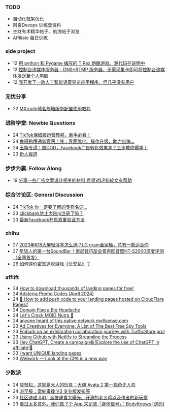 ### TODO
-  自动化框架优化
-  阿良Devops 训练营资料
-  生财有术精华帖子、航海帖子浏览
-  Affiliate 每日训练

### side project
<!-- sideproject:START -->
-  12 [用 python 和 Pygame 编写的 T Rex 跑酷游戏。源代码在说明中](https://www.youtube.com/watch?v=pZySIXSelCA)
-  12 [控制台流媒体服务器 - DNS+RTMP 服务器，无需采集卡即可将控制台流媒体发送至个人电脑](https://github.com/Aioros/console-streaming-server)
-  12 [我开发了一款人工智能语音导览应用程序，但几乎没有用户](https://www.reddit.com/r/SideProject/comments/18gpp0e/ive_built_an_ai_audio_tour_app_but_have_almost_no/)<!-- sideproject:END -->


### 无忧分享
<!-- ruyo:START -->
-  22 [MXroute域名邮箱服务配置使用教程](https://51.ruyo.net/18648.html)<!-- ruyo:END -->

### 进阶学堂: Newbie Questions
<!-- advertcn1:START -->
-  24 [TikTok保姆级运营教程，新手必看！](https://www.advertcn.com/thread-114792-1-1.html)
-  24 [鲁班跨境通新官网上线：界面优化、操作升级，助力出海...](https://www.advertcn.com/thread-114791-1-1.html)
-  24 [玉姐专讲：做COD，Facebook广告转化效果差？三步教你爆单！](https://www.advertcn.com/thread-114790-1-1.html)
-  23 [新人报道](https://www.advertcn.com/thread-114785-1-1.html)<!-- advertcn1:END -->

### 步步为赢: Follow Along
<!-- advertcn2:START -->
-  19 [分享一些广告文案设计相关的材料 希望对LP和软文有帮助](https://www.advertcn.com/thread-114753-1-1.html)<!-- advertcn2:END -->

### 综合讨论区: General Discussion
<!-- advertcn3:START -->
-  24 [TikTok 你一定要了解的专有名词...](https://www.advertcn.com/thread-114793-1-1.html)
-  23 [clickbank禁止大陆Ip注册了嘛？](https://www.advertcn.com/thread-114789-1-1.html)
-  23 [最新Facebook开启双重验证方法](https://www.advertcn.com/thread-114787-1-1.html)<!-- advertcn3:END -->


### zhihu
<!-- zhihu:START -->
-  27 [2023年618大屏轻薄本怎么选？LG gram全家桶，总有一款适合你](http://zhuanlan.zhihu.com/p/632641888?utm_campaign=rss&utm_medium=rss&utm_source=rss&utm_content=title)
-  27 [年轻人的第一台SoundBar！索尼轻巧型全景声回音壁HT-S2000深度评测（全网首发）](http://zhuanlan.zhihu.com/p/630990296?utm_campaign=rss&utm_medium=rss&utm_source=rss&utm_content=title)
-  26 [如何评价密室逃脱游戏《长安乱》？](http://www.zhihu.com/question/563950552/answer/3045961312?utm_campaign=rss&utm_medium=rss&utm_source=rss&utm_content=title)<!-- zhihu:END -->

### afflift
<!-- afflift:START -->
-  24 [How to download thousands of landing pages for free!](https://afflift.com/f/threads/how-to-download-thousands-of-landing-pages-for-free.12544/)
-  24 [Adsterra Promo Codes &lpar;April 2024&rpar;](https://afflift.com/f/threads/adsterra-promo-codes-april-2024.12961/)
-  24 [🔔 How to add push code to your landing pages hosted on CloudFlare Pages?](https://afflift.com/f/threads/%F0%9F%94%94-how-to-add-push-code-to-your-landing-pages-hosted-on-cloudflare-pages.13020/)
-  24 [Domain Flag a Big Headache](https://afflift.com/f/threads/domain-flag-a-big-headache.13019/)
-  24 [Let&#39;s Crack MGID Nutra 🚀](https://afflift.com/f/threads/lets-crack-mgid-nutra-%F0%9F%9A%80.12967/)
-  24 [anyone heard of this native network my6sense.com](https://afflift.com/f/threads/anyone-heard-of-this-native-network-my6sense-com.12854/)
-  23 [Ad Creatives for Everyone: A List of The Best Free Spy Tools](https://afflift.com/f/threads/ad-creatives-for-everyone-a-list-of-the-best-free-spy-tools.12991/)
-  23 [Embark on an exhilarating collaboration journey with TrafficStore.pro!](https://afflift.com/f/threads/embark-on-an-exhilarating-collaboration-journey-with-trafficstore-pro.12220/)
-  23 [Using Github with Netlify to Streamline the Process](https://afflift.com/f/threads/using-github-with-netlify-to-streamline-the-process.9145/)
-  23 [Hey ChatGPT, Create a campaign😀[Explore the use of ChatGPT in affiliate]🔎](https://afflift.com/f/threads/hey-chatgpt-create-a-campaign%F0%9F%98%80-explore-the-use-of-chatgpt-in-affiliate-%F0%9F%94%8E.12937/)
-  23 [I want UNIQUE landing pages](https://afflift.com/f/threads/i-want-unique-landing-pages.12714/)
-  23 [Webvõrk — Look at the CPA in a new way](https://afflift.com/f/threads/webv%C3%B5rk-%E2%80%94-look-at-the-cpa-in-a-new-way.2820/)<!-- afflift:END -->

### 少数派
<!-- sspai:START -->
-  24 [放轻松，这就是大人的玩具：大疆 Avata 2 第一视角无人机](https://sspai.com/post/88270)
-  24 [派早报：雷蛇毒蝰 V3 专业版发布等](https://sspai.com/post/88303)
-  23 [社区速递 041 | 派友速食大曝光、开源的老乡鸡以及作者的新玩意](https://sspai.com/post/88290)
-  23 [看过太多意外，我们做了个 App 来记录「身体信号」：BodyKnows [送码]](https://sspai.com/post/88207)<!-- sspai:END -->
